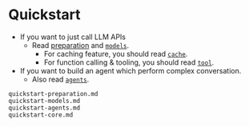 # Quickstart

- If you want to just call LLM APIs
  - Read [preparation](quickstart-preparation.md) and [`models`](quickstart-models.md).
    - For caching feature, you should read [`cache`](quickstart-core.md).
    - For function calling & tooling, you should read [`tool`](quickstart-agents.md#tool-function-calling).
- If you want to build an agent which perform complex conversation.
  - Also read [`agents`](quickstart-agents.md).

```{toctree}
quickstart-preparation.md
quickstart-models.md
quickstart-agents.md
quickstart-core.md
```
